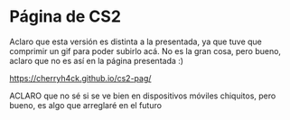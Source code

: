 # Página de CS2

Aclaro que esta versión es distinta a la presentada, ya que tuve que comprimir un gif para poder subirlo acá. No es la gran cosa, pero bueno, aclaro que no es así en la página presentada :)

https://cherryh4ck.github.io/cs2-pag/

ACLARO que no sé si se ve bien en dispositivos móviles chiquitos, pero bueno, es algo que arreglaré en el futuro
